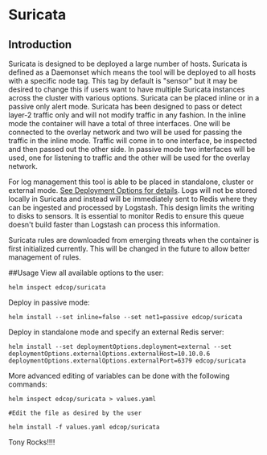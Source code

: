 # Suricata
## Introduction
Suricata is designed to be deployed a large number of hosts.  Suricata is defined as a Daemonset which means the tool will be deployed to all hosts with a specific node tag.  This tag by default is "sensor" but it may be desired to change this if users want to have multiple Suricata instances across the cluster with various options.  Suricata can be placed inline or in a passive only alert mode. Suricata has been designed to pass or detect layer-2 traffic only and will not modify traffic in any fashion. In the inline mode the container will have a total of three interfaces.  One will be connected to the overlay network and two will be used for passing the traffic in the inline mode.  Traffic will come in to one interface, be inspected and then passed out the other side.  In passive mode two interfaces will be used, one for listening to traffic and the other will be used for the overlay network.

For log management this tool is able to be placed in standalone, cluster or external mode.  [See Deployment Options for details](Deployment_Options.md).  Logs will not be stored locally in Suricata and instead will be immediately sent to Redis where they can be ingested and processed by Logstash.  This design limits the writing to disks to sensors.  It is essential to monitor Redis to ensure this queue doesn't build faster than Logstash can process this information.

Suricata rules are downloaded from emerging threats when the container is first initialized currently.  This will be changed in the future to allow better management of rules.

##Usage
View all available options to the user:
```
helm inspect edcop/suricata
```
 
Deploy in passive mode:
```
helm install --set inline=false --set net1=passive edcop/suricata
```

Deploy in standalone mode and specify an external Redis server:
```
helm install --set deploymentOptions.deployment=external --set deploymentOptions.externalOptions.externalHost=10.10.0.6 deploymentOptions.externalOptions.externalPort=6379 edcop/suricata
```
More advanced editing of variables can be done with the following commands:
```
helm inspect edcop/suricata > values.yaml

#Edit the file as desired by the user

helm install -f values.yaml edcop/suricata
```

Tony Rocks!!!!


